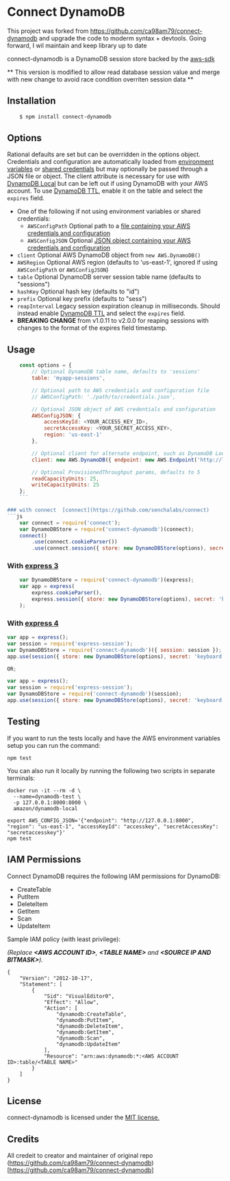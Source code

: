 # Connect DynamoDB

This project was forked from https://github.com/ca98am79/connect-dynamodb and upgrade the code to moderm syntax + devtools. Going forward, I wil maintain and keep library up to date

connect-dynamodb is a DynamoDB session store backed by the [aws-sdk](https://github.com/aws/aws-sdk-js)

** This version is modified to allow read database session value and merge with new change to avoid race condition overriten session data **

## Installation

```sh
    $ npm install connect-dynamodb
```

## Options

Rational defaults are set but can be overridden in the options object. Credentials and configuration are automatically loaded from [environment variables](http://docs.aws.amazon.com/sdk-for-javascript/v2/developer-guide/loading-node-credentials-environment.html) or [shared credentials](http://docs.aws.amazon.com/sdk-for-javascript/v2/developer-guide/loading-node-credentials-shared.html) but may optionally be passed through a JSON file or object. The client attribute is necessary for use with [DynamoDB Local](http://docs.aws.amazon.com/amazondynamodb/latest/developerguide/DynamoDBLocal.html) but can be left out if using DynamoDB with your AWS account. To use [DynamoDB TTL](http://docs.aws.amazon.com/amazondynamodb/latest/developerguide/TTL.html), enable it on the table and select the `expires` field.

- One of the following if not using environment variables or shared credentials:
  - `AWSConfigPath` Optional path to a [file containing your AWS credentials and configuration](http://docs.aws.amazon.com/AWSJavaScriptSDK/guide/node-configuring.html#Credentials_from_Disk)
  - `AWSConfigJSON` Optional [JSON object containing your AWS credentials and configuration](http://docs.aws.amazon.com/AWSJavaScriptSDK/latest/AWS/Config.html)
- `client` Optional AWS DynamoDB object from `new AWS.DynamoDB()`
- `AWSRegion` Optional AWS region (defaults to 'us-east-1', ignored if using `AWSConfigPath` or `AWSConfigJSON`)
- `table` Optional DynamoDB server session table name (defaults to "sessions")
- `hashKey` Optional hash key (defaults to "id")
- `prefix` Optional key prefix (defaults to "sess")
- `reapInterval` Legacy session expiration cleanup in milliseconds. Should instead enable [DynamoDB TTL](http://docs.aws.amazon.com/amazondynamodb/latest/developerguide/TTL.html) and select the `expires` field.
- **BREAKING CHANGE** from v1.0.11 to v2.0.0 for reaping sessions with changes to the format of the expires field timestamp.

## Usage

````js
    const options = {
        // Optional DynamoDB table name, defaults to 'sessions'
        table: 'myapp-sessions',

        // Optional path to AWS credentials and configuration file
        // AWSConfigPath: './path/to/credentials.json',

        // Optional JSON object of AWS credentials and configuration
        AWSConfigJSON: {
            accessKeyId: <YOUR_ACCESS_KEY_ID>,
            secretAccessKey: <YOUR_SECRET_ACCESS_KEY>,
            region: 'us-east-1'
        },

        // Optional client for alternate endpoint, such as DynamoDB Local
        client: new AWS.DynamoDB({ endpoint: new AWS.Endpoint('http://localhost:8000')}),

        // Optional ProvisionedThroughput params, defaults to 5
        readCapacityUnits: 25,
        writeCapacityUnits: 25
    };
    ```

### with connect  [connect](https://github.com/senchalabs/connect)
```js
    var connect = require('connect');
    var DynamoDBStore = require('connect-dynamodb')(connect);
    connect()
        .use(connect.cookieParser())
        .use(connect.session({ store: new DynamoDBStore(options), secret: 'keyboard cat'}));
````

### With [express 3](http://expressjs.com/en/3x/api.html)

```js
    var DynamoDBStore = require('connect-dynamodb')(express);
    var app = express(
        express.cookieParser(),
        express.session({ store: new DynamoDBStore(options), secret: 'keyboard cat'});
    );
```

### With [express 4](http://expressjs.com/)

```js
var app = express();
var session = require('express-session');
var DynamoDBStore = require('connect-dynamodb')({ session: session });
app.use(session({ store: new DynamoDBStore(options), secret: 'keyboard cat' }));

OR;

var app = express();
var session = require('express-session');
var DynamoDBStore = require('connect-dynamodb')(session);
app.use(session({ store: new DynamoDBStore(options), secret: 'keyboard cat' }));
```

## Testing

If you want to run the tests locally and have the AWS environment variables setup you can run the command:

```
npm test
```

You can also run it locally by running the following two scripts in separate terminals:

```
docker run -it --rm -d \
  --name=dynamodb-test \
  -p 127.0.0.1:8000:8000 \
  amazon/dynamodb-local
```

```
export AWS_CONFIG_JSON='{"endpoint": "http://127.0.0.1:8000", "region": "us-east-1", "accessKeyId": "accesskey", "secretAccessKey": "secretaccesskey"}'
npm test
```

## IAM Permissions

Connect DynamoDB requires the following IAM permissions for DynamoDB:

- CreateTable
- PutItem
- DeleteItem
- GetItem
- Scan
- UpdateItem

Sample IAM policy (with least privilege):

_(Replace **\<AWS ACCOUNT ID\>**, **\<TABLE NAME\>** and **\<SOURCE IP AND BITMASK\>**)._

```
{
    "Version": "2012-10-17",
    "Statement": [
        {
            "Sid": "VisualEditor0",
            "Effect": "Allow",
            "Action": [
                "dynamodb:CreateTable",
                "dynamodb:PutItem",
                "dynamodb:DeleteItem",
                "dynamodb:GetItem",
                "dynamodb:Scan",
                "dynamodb:UpdateItem"
            ],
            "Resource": "arn:aws:dynamodb:*:<AWS ACCOUNT ID>:table/<TABLE NAME>"
        }
    ]
}
```

## License

connect-dynamodb is licensed under the [MIT license.](https://github.com/ca98am79/connect-dynamodb/blob/master/LICENSE.txt)

## Credits

All credeit to creator and maintainer of original repo (https://github.com/ca98am79/connect-dynamodb)[https://github.com/ca98am79/connect-dynamodb]
